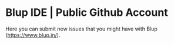 # Blup IDE | Public Github Account

Here you can submit new issues that you might have with Blup (https://www.blup.in/).
